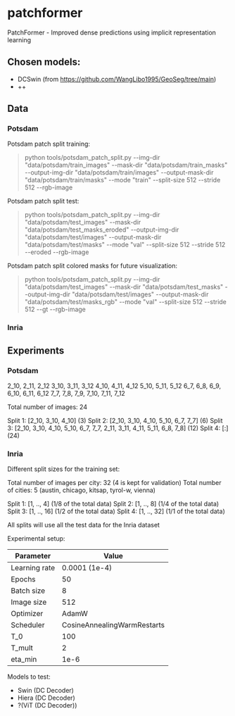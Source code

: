  # patchformer
PatchFormer - Improved dense predictions using implicit representation learning


## Chosen models:

* DCSwin (from https://github.com/WangLibo1995/GeoSeg/tree/main)
* ++

## Data

### Potsdam

Potsdam patch split training:
> python tools/potsdam_patch_split.py --img-dir "data/potsdam/train_images" --mask-dir "data/potsdam/train_masks" --output-img-dir "data/potsdam/train/images" --output-mask-dir "data/potsdam/train/masks" --mode "train" --split-size 512 --stride 512 --rgb-image

Potsdam patch split test:
> python tools/potsdam_patch_split.py --img-dir "data/potsdam/test_images" --mask-dir "data/potsdam/test_masks_eroded" --output-img-dir "data/potsdam/test/images" --output-mask-dir "data/potsdam/test/masks" --mode "val" --split-size 512 --stride 512 --eroded --rgb-image

Potsdam patch split colored masks for future visualization:
> python tools/potsdam_patch_split.py --img-dir "data/potsdam/test_images" --mask-dir "data/potsdam/test_masks" --output-img-dir "data/potsdam/test/images" --output-mask-dir "data/potsdam/test/masks_rgb" --mode "val" --split-size 512 --stride 512 --gt --rgb-image
 
### Inria



## Experiments

### Potsdam

2_10, 2_11, 2_12
3_10, 3_11, 3_12
4_10, 4_11, 4_12
5_10, 5_11, 5_12
6_7, 6_8, 6_9, 6_10, 6_11, 6_12
7_7, 7_8, 7_9, 7_10, 7_11, 7_12

Total number of images: 24

Split 1: [2_10, 3_10, 4_10] (3)
Split 2: [2_10, 3_10, 4_10, 5_10, 6_7, 7_7] (6)
Split 3: [2_10, 3_10, 4_10, 5_10, 6_7, 7_7, 2_11, 3_11, 4_11, 5_11, 6_8, 7_8] (12)
Split 4: [:] (24)

### Inria

Different split sizes for the training set:

Total number of images per city: 32 (4 is kept for validation)
Total number of cities: 5 (austin, chicago, kitsap, tyrol-w, vienna)

Split 1: [1, .., 4] (1/8 of the total data)
Split 2: [1, .., 8] (1/4 of the total data)
Split 3: [1, .., 16] (1/2 of the total data)
Split 4: [1, .., 32] (1/1 of the total data)

All splits will use all the test data for the Inria dataset

Experimental setup:

| Parameter | Value        |
|-|--------------|
| Learning rate | 0.0001 (1e-4) |
| Epochs | 50           |
| Batch size | 8            |
| Image size | 512          |
| Optimizer | AdamW        |
| Scheduler | CosineAnnealingWarmRestarts |
| T_0 | 100 |
| T_mult | 2 |
| eta_min | 1e-6 |

Models to test:
* Swin (DC Decoder)
* Hiera (DC Decoder)
* ?(ViT (DC Decoder))

